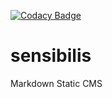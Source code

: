 [![Codacy Badge](https://api.codacy.com/project/badge/Grade/3908b7bff63c43a1a34a9097c7453654)](https://www.codacy.com/app/bbaschet/sensibilis?utm_source=github.com&amp;utm_medium=referral&amp;utm_content=Darkapus/sensibilis&amp;utm_campaign=Badge_Grade)

# sensibilis
Markdown Static CMS
